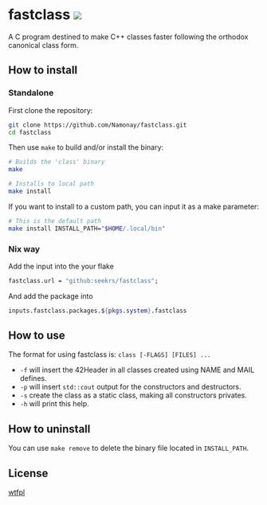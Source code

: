 
# fastclass <a href="https://github.com/seekrs/fastclass/actions/workflows/makefile.yml"><img src="https://github.com/seekrs/fastclass/actions/workflows/makefile.yml/badge.svg"></a>

A C program destined to make C++ classes faster following the orthodox canonical class form.

## How to install

### Standalone
First clone the repository:
```bash
git clone https://github.com/Namonay/fastclass.git
cd fastclass
```

Then use `make` to build and/or install the binary:
```bash
# Builds the 'class' binary
make 

# Installs to local path
make install
```

If you want to install to a custom path, you can input it as a make parameter:
```bash
# This is the default path
make install INSTALL_PATH="$HOME/.local/bin"
```
### Nix way

Add the input into the your flake
```nix
fastclass.url = "github:seekrs/fastclass";
```
And add the package into
```nix
inputs.fastclass.packages.${pkgs.system}.fastclass
```

## How to use

The format for using fastclass is: `class [-FLAGS] [FILES] ...`

* `-f` will insert the 42Header in all classes created using NAME and MAIL defines.
* `-p` will insert `std::cout` output for the constructors and destructors.
* `-s` create the class as a static class, making all constructors privates.
* `-h` will print this help.

## How to uninstall

You can use `make remove` to delete the binary file located in `INSTALL_PATH`.

## License

[wtfpl](./LICENSE)
